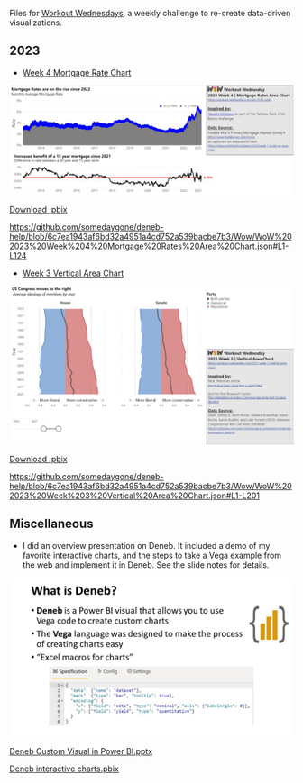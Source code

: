 Files for 	[Workout Wednesdays](https://workout-wednesday.com/), a weekly challenge to re-create data-driven visualizations.

## 2023

- [Week 4 Mortgage Rate Chart](https://workout-wednesday.com/pbi-2023-w04/)

<kbd>
<img src="https://github.com/somedaygone/deneb-help/raw/main/Wow/WoW%202023%20Week%204%20Mortgage%20Rates%20Area%20Chart.jpg" width="600" />
</kbd>

[Download .pbix](https://github.com/somedaygone/deneb-help/raw/main/Wow/WoW%202023%20Week%204%20Mortgage%20Rates%20Area%20Chart.pbix)

https://github.com/somedaygone/deneb-help/blob/6c7ea1943af6bd32a4951a4cd752a539bacbe7b3/Wow/WoW%202023%20Week%204%20Mortgage%20Rates%20Area%20Chart.json#L1-L124

- [Week 3 Vertical Area Chart](https://workout-wednesday.com/pbi-2023-w03/)

<kbd>
<img src="https://github.com/somedaygone/deneb-help/blob/main/Wow/WoW%202023%20Week%203%20Vertical%20Area%20Chart.jpg" width="600" />
</kbd>

[Download .pbix](https://github.com/somedaygone/deneb-help/raw/main/Wow/WoW%202023%20Week%203%20Vertical%20Area%20Chart.pbix)

https://github.com/somedaygone/deneb-help/blob/6c7ea1943af6bd32a4951a4cd752a539bacbe7b3/Wow/WoW%202023%20Week%203%20Vertical%20Area%20Chart.json#L1-L201

## Miscellaneous

- I did an overview presentation on Deneb. It included a demo of my favorite interactive charts, and the steps to take a Vega example from the web and implement it in Deneb. See the slide notes for details.

<kbd>
<img src="https://github.com/somedaygone/deneb-help/raw/main/Wow/What%20is%20Deneb.jpg" width="600" />
</kbd>

[Deneb Custom Visual in Power BI.pptx](https://github.com/somedaygone/deneb-help/blob/main/Wow/Deneb%20Custom%20Visual%20in%20Power%20BI.pptx)

[Deneb interactive charts.pbix](https://github.com/somedaygone/deneb-help/blob/main/Wow/Deneb%20interactive%20charts.pbix)
